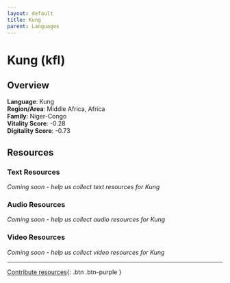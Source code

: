 ```yaml
---
layout: default
title: Kung
parent: Languages
---
```


# Kung (kfl)

## Overview

**Language**: Kung  
**Region/Area**: Middle Africa, Africa  
**Family**: Niger-Congo  
**Vitality Score**: -0.28  
**Digitality Score**: -0.73  

## Resources

### Text Resources
*Coming soon - help us collect text resources for Kung*

### Audio Resources
*Coming soon - help us collect audio resources for Kung*

### Video Resources
*Coming soon - help us collect video resources for Kung*

---

[Contribute resources](https://fairtrain.github.io/){: .btn .btn-purple }
